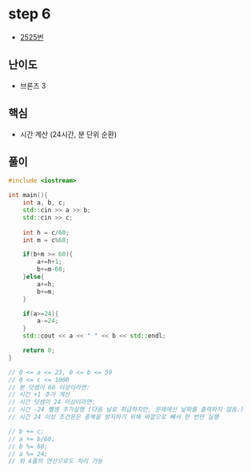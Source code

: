 # step 6
- [2525번](https://www.acmicpc.net/problem/2525)
## 난이도
- 브론즈 3
## 핵심
- 시간 계산 (24시간, 분 단위 순환)

## 풀이
```c++
#include <iostream>

int main(){
    int a, b, c;
    std::cin >> a >> b;
    std::cin >> c;
    
    int h = c/60;
    int m = c%60;

    if(b+m >= 60){
        a+=h+1;
        b+=m-60;        
    }else{
        a+=h;
        b+=m;        
    }

    if(a>=24){
        a-=24;
    }
    std::cout << a << " " << b << std::endl;

    return 0;
}

// 0 <= a <= 23, 0 <= b <= 59 
// 0 <= c <= 1000
// 분 덧셈이 60 이상이라면:
// 시간 +1 추가 계산
// 시간 덧셈이 24 이상이라면:
// 시간 -24 뺄셈 추가실행 (다음 날로 취급하지만, 문제에선 날짜를 출력하지 않음.)
// 시간 24 이상 조건문은 중복을 방지하기 위해 바깥으로 빼서 한 번만 실행

// b += c;
// a += b/60;
// b %= 60;
// a %= 24;
// 위 4줄의 연산으로도 처리 가능
```
